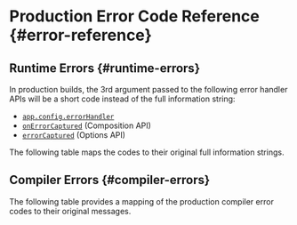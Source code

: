 <script setup>
import { ref, onMounted } from 'vue'
import { data } from './errors.data.ts'
import ErrorsTable from './ErrorsTable.vue'

const highlight = ref()
onMounted(() => {
  highlight.value = location.hash.slice(1)
})
</script>

# Production Error Code Reference {#error-reference}

<!-- TODO: translation -->

## Runtime Errors {#runtime-errors}

In production builds, the 3rd argument passed to the following error handler APIs will be a short code instead of the full information string:

- [`app.config.errorHandler`](/api/application.html#app-config-errorhandler)
- [`onErrorCaptured`](/api/composition-api-lifecycle.html#onerrorcaptured) (Composition API)
- [`errorCaptured`](/api/options-lifecycle.html#errorcaptured) (Options API)

The following table maps the codes to their original full information strings.

<ErrorsTable kind="runtime" :errors="data.runtime" :highlight="highlight" />

## Compiler Errors {#compiler-errors}

The following table provides a mapping of the production compiler error codes to their original messages.

<ErrorsTable kind="compiler" :errors="data.compiler" :highlight="highlight" />
